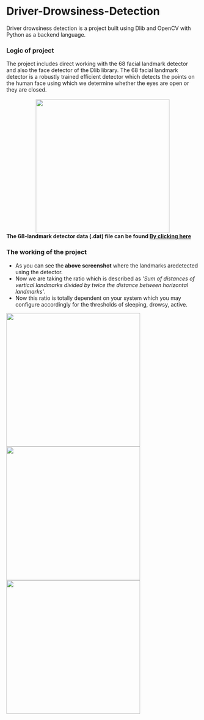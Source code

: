 # Driver-Drowsiness-Detection
Driver drowsiness detection is a project built using Dlib and OpenCV with Python as a backend language.
<h3>Logic of project</h3>
The project includes direct working with the 68 facial landmark detector and also the face detector of the Dlib library.
The 68 facial landmark detector is a robustly trained efficient detector which detects the points on the human face using which 
we determine whether the eyes are open or they are closed.</br></br>
<center><img src="C:\Users\DELL\Desktop\Driver-Drowsiness-Detection-master\screenshots/LANDMARK.png" align="center" height="350"></center>
<b>The 68-landmark detector data (.dat) file can be found <a href="http://dlib.net/files/shape_predictor_68_face_landmarks.dat.bz2"> By clicking here</a></B>

<h3>The working of the project</h3>
<ul><li>As you can see the<b> above screenshot</b> where the landmarks aredetected using the detector.
<li>Now we are taking the ratio which is described as <i>'Sum of distances of vertical landmarks divided by twice the distance between horizontal landmarks'</i>.
<li>Now this ratio is totally dependent on your system which you may configure accordingly for the thresholds of sleeping, drowsy, active.</ul>
<p><img src="C:\Users\DELL\Desktop\Driver-Drowsiness-Detection-master\screenshots/ACTIVE.png" align="center" height="350">
<img src="C:\Users\DELL\Desktop\Driver-Drowsiness-Detection-master\screenshots/DROWSY.png" align="center" height="350">
<img src="C:\Users\DELL\Desktop\Driver-Drowsiness-Detection-master\screenshots/SLEEPING.png" align="center" height="350">
